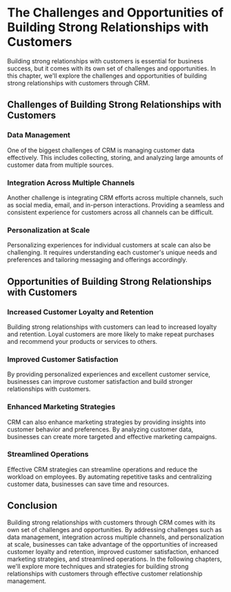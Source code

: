 # The Challenges and Opportunities of Building Strong Relationships with Customers

Building strong relationships with customers is essential for business success, but it comes with its own set of challenges and opportunities. In this chapter, we'll explore the challenges and opportunities of building strong relationships with customers through CRM.

Challenges of Building Strong Relationships with Customers
----------------------------------------------------------

### Data Management

One of the biggest challenges of CRM is managing customer data effectively. This includes collecting, storing, and analyzing large amounts of customer data from multiple sources.

### Integration Across Multiple Channels

Another challenge is integrating CRM efforts across multiple channels, such as social media, email, and in-person interactions. Providing a seamless and consistent experience for customers across all channels can be difficult.

### Personalization at Scale

Personalizing experiences for individual customers at scale can also be challenging. It requires understanding each customer's unique needs and preferences and tailoring messaging and offerings accordingly.

Opportunities of Building Strong Relationships with Customers
-------------------------------------------------------------

### Increased Customer Loyalty and Retention

Building strong relationships with customers can lead to increased loyalty and retention. Loyal customers are more likely to make repeat purchases and recommend your products or services to others.

### Improved Customer Satisfaction

By providing personalized experiences and excellent customer service, businesses can improve customer satisfaction and build stronger relationships with customers.

### Enhanced Marketing Strategies

CRM can also enhance marketing strategies by providing insights into customer behavior and preferences. By analyzing customer data, businesses can create more targeted and effective marketing campaigns.

### Streamlined Operations

Effective CRM strategies can streamline operations and reduce the workload on employees. By automating repetitive tasks and centralizing customer data, businesses can save time and resources.

Conclusion
----------

Building strong relationships with customers through CRM comes with its own set of challenges and opportunities. By addressing challenges such as data management, integration across multiple channels, and personalization at scale, businesses can take advantage of the opportunities of increased customer loyalty and retention, improved customer satisfaction, enhanced marketing strategies, and streamlined operations. In the following chapters, we'll explore more techniques and strategies for building strong relationships with customers through effective customer relationship management.
